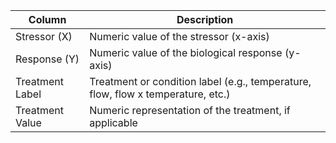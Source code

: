 | Column          | Description                                                                      |
| --------------- | -------------------------------------------------------------------------------- |
| Stressor (X)    | Numeric value of the stressor (x-axis)                                           |
| Response (Y)    | Numeric value of the biological response (y-axis)                                |
| Treatment Label | Treatment or condition label (e.g., temperature, flow, flow x temperature, etc.) |
| Treatment Value | Numeric representation of the treatment, if applicable                           |
